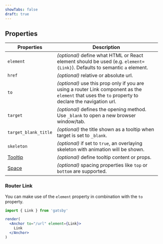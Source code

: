 ```yaml
---
showTabs: false
draft: true
---
```


## Properties

| Properties                                      | Description                                                                                                                                          |
| ----------------------------------------------- | ---------------------------------------------------------------------------------------------------------------------------------------------------- |
| `element`                                       | _(optional)_ define what HTML or React element should be used (e.g. `element={Link}`). Defaults to semantic `a` element.                             |
| `href`                                          | _(optional)_ relative or absolute url.                                                                                                               |
| `to`                                            | _(optional)_ use this prop only if you are using a router Link component as the `element` that uses the `to` property to declare the navigation url. |
| `target`                                        | _(optional)_ defines the opening method. Use `_blank` to open a new browser window/tab.                                                              |
| `target_blank_title`                            | _(optional)_ the title shown as a tooltip when target is set to `_blank`.                                                                            |
| `skeleton`                                      | _(optional)_ if set to `true`, an overlaying skeleton with animation will be shown.                                                                  |
| [Tooltip](/uilib/components/tooltip/properties) | _(optional)_ define tooltip content or props.                                                                                                        |
| [Space](/uilib/components/space/properties)     | _(optional)_ spacing properties like `top` or `bottom` are supported.                                                                                |

### Router Link

You can make use of the `element` property in combination with the `to` property.

```jsx
import { Link } from 'gatsby'

render(
  <Anchor to="/url" element={Link}>
    Link
  </Anchor>
)
```
